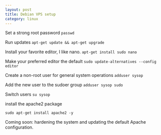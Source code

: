 ```yaml
---
layout: post
title: Debian VPS setup
category: linux
---
```


Set a strong root password
`passwd`

Run updates
`apt-get update && apt-get upgrade`

Install your favorite editor, I like nano.
`apt-get install sudo nano`

Make your preferred editor the default
`sudo update-alternatives --config editor`

Create a non-root user for general system operations
`adduser sysop`

Add the new user to the sudoer group
`adduser sysop sudo`

Switch users
`su sysop`

install the apache2 package

`sudo apt-get install apache2 -y`

Coming soon: hardening the system and updating the default Apache configuration.